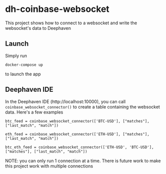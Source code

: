 # dh-coinbase-websocket

This project shows how to connect to a websocket and write the websocket's data to Deephaven

## Launch

Simply run

```
docker-compose up
```

to launch the app

## Deephaven IDE

In the Deephaven IDE (http://localhost:10000), you can call `coinbase_websocket_connector()` to create a table containing the websocket data. Here's a few examples

```
btc_feed = coinbase_websocket_connector(['BTC-USD'], ["matches"], ["last_match", "match"])
```

```
eth_feed = coinbase_websocket_connector(['ETH-USD'], ["matches"], ["last_match", "match"])
```

```
btc_eth_feed = coinbase_websocket_connector(['ETH-USD', 'BTC-USD'], ["matches"], ["last_match", "match"])
```

NOTE: you can only run 1 connection at a time. There is future work to make this project work with multiple connections
